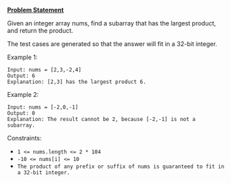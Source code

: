 **[Problem Statement](https://leetcode.com/problems/maximum-product-subarray/)**

Given an integer array nums, find a subarray that has the largest product, and return the product.

The test cases are generated so that the answer will fit in a 32-bit integer.

 

Example 1:
```
Input: nums = [2,3,-2,4]
Output: 6
Explanation: [2,3] has the largest product 6.
```
Example 2:
```
Input: nums = [-2,0,-1]
Output: 0
Explanation: The result cannot be 2, because [-2,-1] is not a subarray.
``` 

Constraints:

- `1 <= nums.length <= 2 * 104`
- `-10 <= nums[i] <= 10`
- `The product of any prefix or suffix of nums is guaranteed to fit in a 32-bit integer.`
